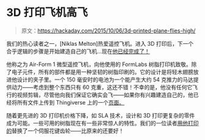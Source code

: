 # 3D 打印飞机高飞

> 原文：<https://hackaday.com/2015/10/06/3d-printed-plane-flies-high/>

我们的热心读者之一，[Niklas Melton]热爱遥控飞机。进入 3D 打印后，下一个合乎逻辑的步骤是开始建造自己的飞机…现在[他已经完成了！](http://forum.formlabs.com/t/air-form-1-micro-rc-airplane-printed-on-form-1/6455)

他称之为 Air-Form 1 微型遥控飞机，向他使用的 FormLabs 树脂打印机致敬。除了电子元件，所有的部件都是用一种坚韧的树脂印刷的。它的设计是将轻木翅膀放进他设计的夹子里。一个 150 毫安时的电池为一个能产生大约 54 克推力的马达提供动力——考虑到整个东西只有 60 克重，这还不错！不幸的是，他没有任何它飞行的视频剪辑，尽管他向我们保证它确实会飞——如果你有兴趣建造自己的，他已经将所有文件上传到 Thingiverse 上的一个[页面。](http://www.thingiverse.com/thing:1051655)

随着更先进的 3D 打印机价格下降，如 SLA 技术，设计和 3D 打印更复杂的零件成为可能。一些可用的树脂现在有一些非常惊人的特性。我们的一位读者[用他打印的](http://hackaday.com/2015/02/01/spline-thieving-makes-hobby-servos-even-more-useful/)替换了一个伺服花键齿轮——比原来的还要好！